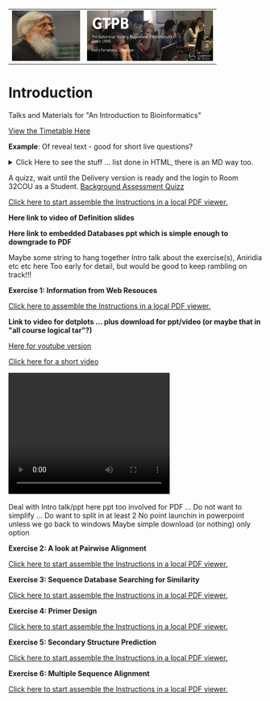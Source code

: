 <table style="width:100%">
  <tr>
    <td><img src="./Images/15046812.png" alt="yay" height="100" width="135">
    </td>
    <td><img src="./Images/GTPB2015logo.png" alt="yay" height="100" width="250">
    </td>
  <tr/>
</table>


# Introduction

Talks and Materials for "An Introduction to Bioinformatics"

[View the Timetable Here](Administration/ScheduleIBBBioinformatics.pdf)

<p><strong>Example</strong>: Of reveal text - good for short live questions?</p>
  <details><summary>Click Here to see the stuff ... list done in HTML, there is an MD way too.</summary><p>
    <ul>
      <li><p>Extraction and purification of the DNA template (even RNA must usually be converted to cDNA)</p></li>
      <li><p>Fragmentation of the DNA template (into a size range that can be accommodated by the machine)</p></li>
      <li><p>Attachment of sequencing tags (to enable reading by the machine)</p></li>
      <li><p>Amplification of signal (usually trough PCR, often already in the machine)</p></li>
      <li><p>Reading of signal and conversion into nucleotide bases</p></li>
    </ul>
  </details>

A quizz, wait until the Delivery version is ready and the login to Room 32COU as a Student.
[Background Assessment Quizz](https://b.socrative.com/login/student)

<a href="https://github.com/BioinformaticsTraining/Introduction/raw/master/Practical_PDFs/03-Database_Searching_Practical.pdf" download>Click here to start assemble the Instructions in a local PDF viewer.</a>

<strong>Here link to video of Definition slides</strong>

<strong>Here link to embedded Databases ppt which is simple enough to downgrade to PDF</strong>

Maybe some string to hang together Intro talk about the exercise(s), Aniridia etc etc here
Too early for detail, but would be good to keep rambling on track!!!

<strong>Exercise 1: Information from Web Resouces</strong>

<a href="https://github.com/BioinformaticsTraining/Introduction/raw/master/Practical_PDFs/01-Databases_Practical.pdf" download>Click here to assemble the Instructions in a local PDF viewer.</a>

<strong>Link to video for dotplots ... plus download for ppt/video (or maybe that in "all course logical tar"?)</strong>

<a href="https://www.youtube.com/watch?v=pfFfSxZWQKU&t=327s"> Here for youtube version</a>

<a href="https://github.com/BioinformaticsTraining/Introduction/raw/master/Videos/DotPlots.mp4" download>Click here for a short video</a>

<video width="320" height="240" controls>
  <source src="dpjudge.github.io"> ffff</src>
</video> 

Deal with Intro talk/ppt here
ppt too involved for PDF ... Do not want to simplify ... Do want to split in at least 2
No point launchin in powerpoint unless we go back to windows
Maybe simple download (or nothing) only option

<strong>Exercise 2: A look at Pairwise Alignment</strong>

<a href="https://github.com/BioinformaticsTraining/Introduction/raw/master/Practical_PDFs/02-Pairwise_Alignment_Practical.pdf" download>Click here to start assemble the Instructions in a local PDF viewer.</a>


<strong>Exercise 3: Sequence Database Searching for Similarity</strong>

<a href="https://github.com/BioinformaticsTraining/Introduction/raw/master/Practical_PDFs/03-Database_Searching_Practical.pdf" download>Click here to start assemble the Instructions in a local PDF viewer.</a>

<strong>Exercise 4: Primer Design</strong>

<a href="https://github.com/BioinformaticsTraining/Introduction/raw/master/Practical_PDFs/04-Primer_Design_Practical.pdf"  download>Click here to start assemble the Instructions in a local PDF viewer.</a>

<strong>Exercise 5: Secondary Structure Prediction</strong>

<a href="https://github.com/BioinformaticsTraining/Introduction/raw/master/Practical_PDFs/05-Structure_Prediction_Practical.pdf"  download>Click here to start assemble the Instructions in a local PDF viewer.</a>

<strong>Exercise 6: Multiple Sequence Alignment</strong>

<a href="https://github.com/BioinformaticsTraining/Introduction/raw/master/Practical_PDFs/06-Multiple_Sequence_Alignment.pdf" download>Click here to start assemble the Instructions in a local PDF viewer.</a>
